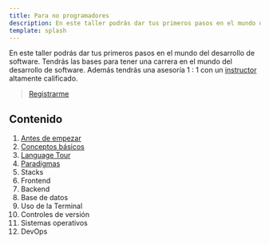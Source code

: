 ```yaml
---
title: Para no programadores
description: En este taller podrás dar tus primeros pasos en el mundo del desarrollo de software.
template: splash
---
```


En este taller podrás dar tus primeros pasos en el mundo del desarrollo de software.
Tendrás las bases para tener una carrera en el mundo del desarrollo de software.
Además tendrás una asesoría 1 : 1 con un [instructor](https://jesusdmedinac.com/about/) altamente calificado.

> [Registrarme](https://tally.so/r/3lA8G5)

## Contenido

1. [Antes de empezar](/roadmap/para-no-programadores/1)
2. [Conceptos básicos](/roadmap/para-no-programadores/2)
3. [Language Tour](/roadmap/para-no-programadores/3)
4. [Paradigmas](/roadmap/para-no-programadores/4)
5. Stacks
6. Frontend
7. Backend
8. Base de datos
9. Uso de la Terminal
10. Controles de versión
11. Sistemas operativos
12. DevOps